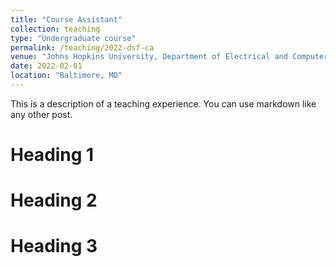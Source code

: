 ```yaml
---
title: "Course Assistant"
collection: teaching
type: "Undergraduate course"
permalink: /teaching/2022-dsf-ca
venue: "Johns Hopkins University, Department of Electrical and Computer Engineering"
date: 2022-02-01
location: "Baltimore, MD"
---
```


This is a description of a teaching experience. You can use markdown like any other post.

Heading 1
======

Heading 2
======

Heading 3
======
